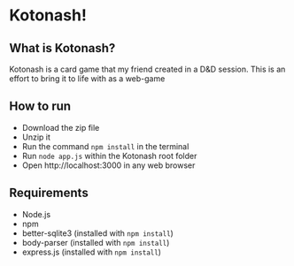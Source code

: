 # Kotonash!
## What is Kotonash?
Kotonash is a card game that my friend created in a D&D session. This is an effort to bring it to life with as a web-game

## How to run
- Download the zip file
- Unzip it
- Run the command `npm install` in the terminal
- Run `node app.js` within the Kotonash root folder
- Open http://localhost:3000 in any web browser

## Requirements
- Node.js
- npm
- better-sqlite3 (installed with `npm install`)
- body-parser (installed with `npm install`)
- express.js (installed with `npm install`)
